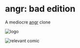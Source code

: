 # angr: bad edition

A mediocre [angr](http://angr.io/) clone

![logo](https://i.imgur.com/KkmCb1f.png)

![relevant comic](https://i.imgur.com/DvBwtsO.png)
